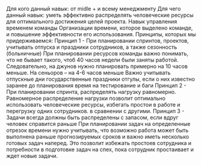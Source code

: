 


Для кого данный навык: от midle + и всему менеджменту
Для чего данный навык: уметь эффективно распределять человеческие ресурсы для оптимального достижения целей проекта.
Навык управления временем команды
Организации времени, которое выделено команде, и повышение эффективности его использования.
Принципы, которых мы придерживаемся:
Принцип 1 - При планировании спринтов, проектов, учитывать отпуска и праздники сотрудников, а также сезонность (больничные)
При планировании ресурсов команды важно понимать, что не бывает такого, чтоб 40 часов недели были заняты работой. Следовательно, на джунов нужно планировать примерно на 10 часов меньше. На сеньоров – на 4-6 часов меньше
Важно учитывать
отпускные дни
государственные праздники
отгулы, если о них известно заранее до планирования
время на тестирование и баги
Принцип 2 - При планировании спринта, распределять нагрузку равномерно.
Равномерное распределение нагрузки позволит оптимально использовать человеческие ресурсы, избегать простои в работе и перегрузку одних сотрудников. в сравнении с другими.
Принцип 3 - Задачи всегда должны быть распределены с запасом, если вдруг человек справится раньше
При планировании задач на определенные отрезок времени нужно учитывать, что возможно работа может быть выполнена раньше прогнозируемых сроков и важно иметь несколько готовых задач наперед. Это позволит избежать простоев сотрудника и потребности в подготовке задач на спех, пока сотрудник простаивает и ждет новые задачи.

